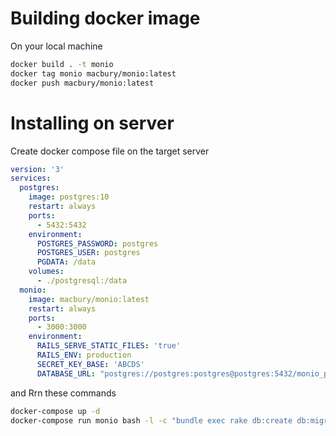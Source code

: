 # Building docker image
On your local machine
```bash
docker build . -t monio
docker tag monio macbury/monio:latest
docker push macbury/monio:latest
```

# Installing on server

Create docker compose file on the target server

```yaml
version: '3'
services:
  postgres:
    image: postgres:10
    restart: always
    ports:
      - 5432:5432
    environment:
      POSTGRES_PASSWORD: postgres
      POSTGRES_USER: postgres
      PGDATA: /data
    volumes:
      - ./postgresql:/data
  monio:
    image: macbury/monio:latest
    restart: always
    ports:
      - 3000:3000
    environment:
      RAILS_SERVE_STATIC_FILES: 'true'
      RAILS_ENV: production
      SECRET_KEY_BASE: 'ABCDS'
      DATABASE_URL: "postgres://postgres:postgres@postgres:5432/monio_production"

```

and Rrn these commands

```bash
docker-compose up -d
docker-compose run monio bash -l -c "bundle exec rake db:create db:migrate"
```

